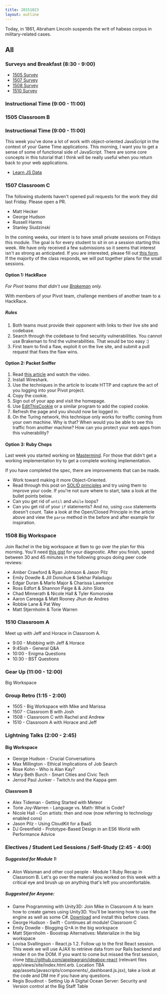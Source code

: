 ```yaml
---
title: 20151023
layout: outline
---
```


Today, in 1861, Abraham Lincoln suspends the writ of habeas corpus in military-related cases.

## All

### Surveys and Breakfast (8:30 - 9:00)

* [1505 Survey](http://goo.gl/forms/eaJLio8BDI)
* [1507 Survey](http://goo.gl/forms/mxnujcXnXC)
* [1508 Survey](http://goo.gl/forms/ZeebCuCI4n)
* [1510 Survey](http://goo.gl/forms/QGL5UCVHvn)

### Instructional Time (9:00 - 11:00)

### 1505 Classroom B

### Instructional Time (9:00 - 11:00)

This week you've done a lot of work with object-oriented JavaScript in the context of your Game Time applications. This morning, I want you to get a sense of some of functional side of JavaScript. There are some core concepts in this tutorial that I think will be really useful when you return back to your web applications.

- [Learn JS Data][jsdata]

[jsdata]: http://learnjsdata.com

### 1507 Classroom C

The following students haven't opened pull requests for the work they did last Friday. Please open a PR.

* Matt Hecker
* George Hudson
* Russell Harms
* Stanley Siudzinski

In the coming weeks, our intent is to have small private sessions on Fridays this module. The goal is for every student to sit in on a session starting this week. We have only received a few submissions so it seems that interest isn't as strong as anticipated. If you are interested, please fill out [this form](https://docs.google.com/forms/d/1LqDXXAh_3QjYgrAZegNkwKvbwSVWuOkFQY3GK-z0FRQ/viewform?c=0&w=1). If the majority of the class responds, we will put together plans for the small sessions.

#### Option 1: HackRace

*For Pivot teams that didn't use [Brakeman](https://github.com/presidentbeef/brakeman) only.*

With members of your Pivot team, challenge members of another team to a HackRace.

##### Rules

1. Both teams must provide their opponent with links to their live site and codebase.
1. Search through the codebase to find security vulnerabilities. You cannot use Brakeman to find the vulnerabilities. That would be too easy :)
1. First team to find a flaw, exploit it on the live site, and submit a pull request that fixes the flaw wins.

#### Option 2: Packet Sniffer

1. Read [this article](http://lifehacker.com/5853483/a-guide-to-sniffing-out-passwords-and-cookies-and-how-to-protect-yourself-against-it) and watch the video.
1. Install Wireshark.
1. Use the techniques in the article to locate HTTP and capture the act of you logging into your Pivot project.
1. Copy the cookie.
1. Sign out of your app and visit the homepage.
1. Use [EditThisCookie](https://chrome.google.com/webstore/detail/editthiscookie/fngmhnnpilhplaeedifhccceomclgfbg?hl=en) or a similar program to add the copied cookie.
1. Refresh the page and you should now be logged in.
1. On the Turing network, this technique only works for traffic coming from your own machine. Why is that? When would you be able to see this traffic from another machine? How can you protect your web apps from this vulnerability?

#### Option 3: Ruby Chops

Last week you started working on [Mastermind](https://github.com/turingschool/curriculum/blob/master/source/projects/mastermind.markdown). For those that didn't get a working implementation try to get a complete working implementation.

If you have completed the spec, there are improvements that can be made.

* Work toward making it more Object-Oriented.
* Read through this post on [SOLID principles](https://robots.thoughtbot.com/back-to-basics-solid) and try using them to improve your code. If you're not sure where to start, take a look at the bullet points below.
* Can you get rid of `until` and `while` loops?
* Can you get rid of your `if` statements? And no, using `case` statements doesn't count. Take a look at the Open/Closed Principle in the article above and view the `parse` method in the before and after example for inspiration.

### 1508 Big Workspace

Join Rachel in the big workspace at 9am to go over the plan for this morning. You'll need [this gist](https://gist.github.com/rwarbelow/3f63147dfd98c76de00a) for your diagnostic. After you finish, spend between 30 and 45 minutes in the following groups doing peer code reviews:

* Amber Crawford & Ryan Johnson & Jason Pilz
* Emily Dowdle & Jill Donohue & Sekhar Paladugu
* Edgar Duran & Marlo Major & Charissa Lawrence
* Ross Edfort & Shannon Paige & & John Slota
* Chad Minnerath & Nicole Hall & Tyler Komoroske
* Aaron Careaga & Matt Rooney Jhun de Andres
* Robbie Lane & Pat Wey
* Matt Stjernholm & Torie Warren

### 1510 Classroom A

Meet up with Jeff and Horace in Classroom A.

* 9:00 - Mobbing with Jeff & Horace
* 9:45ish - General Q&A
* 10:00 - Enigma Questions
* 10:30 - BST Questions

### Gear Up (11:00 - 12:00)

Big Workspace

### Group Retro (1:15 - 2:00)

* 1505 - Big Workspace with Mike and Marissa
* 1507 - Classroom B with Josh
* 1508 - Classroom C with Rachel and Andrew
* 1510 - Classroom A with Horace and Jeff

### Lightning Talks (2:00 - 2:45)

#### Big Workspace

* George Hudson - Crucial Conversations
* Max Millington - Ethical Implications of Job Search
* Rose Kohn - Who is Alan Kay?
* Mary Beth Burch - Smart Cities and Civic Tech
* Jerrod Paul Junker - Twitch.tv and the Kappa gem

#### Classroom B

* Alex Tideman - Getting Started with Meteor
* Torie Joy-Warren - Language vs. Math: What is Code?
* Nicole Hall - Con artists: then and now (now referring to technology enabled cons)
* Jason Pilz - Using CloudKit for a BaaS
* DJ Greenfield - Prototype-Based Design in an ES6 World with Performance Advice

### Electives / Student Led Sessions / Self-Study (2:45 - 4:00)

##### Suggested for Module 1:

* Alon Waisman and other cool people - Module 1 Ruby Recap in Classroom B. Let's go over the material you worked on this week with a critical eye and brush up on anything that's left you uncomfortable.

##### Suggested for Anyone:

* Game Programming with Unity3D: Join Mike in Classroom A to learn how to create games using Unity3D. You'll be learning how to use the engine as well as some C#. [Download](http://unity3d.com/get-unity/download?ref=personal) and install this before class.
* George Hudson - Swift - Continues all module! Classroom C
* Emily Dowdle - Blogging Q+A in the big workspace
* Matt Stjernholm - Boostrap Alternatives: Materialize in the big workspace
* Lovisa Svallingson - React.js 1.2. Follow up to the first React session. This week we will use AJAX to retrieve data from our Rails backend and render it on the DOM. If you want to come but missed the first session, clone http://github.com/appleagrain/ideabox-react (relevant files app/views/site/index.html.erb. Location TBA app/assets/javascripts/components/_dashboard.js.jsx), take a look at the code and DM me if you have any questions.
* Regis Boudinot - Setting Up A Digital Ocean Server: Security and Version control at the Big Staff Table
